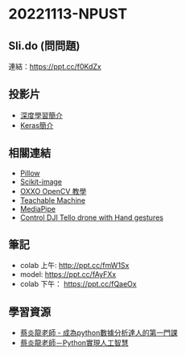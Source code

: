 # 20221113-NPUST

## Sli.do (問問題)

連結：https://ppt.cc/f0KdZx

## 投影片

* [深度學習簡介](https://ppt.cc/fJTKax)
* [Keras簡介](https://ppt.cc/fQlLqx)

## 相關連結

* [Pillow](https://pillow.readthedocs.io/en/stable/)
* [Scikit-image](https://scikit-image.org/)
* [OXXO OpenCV 教學](https://steam.oxxostudio.tw/category/python/ai/opencv.html)
* [Teachable Machine](https://teachablemachine.withgoogle.com/)
* [MediaPipe](https://google.github.io/mediapipe/)
* [Control DJI Tello drone with Hand gestures](https://towardsdatascience.com/control-dji-tello-drone-with-hand-gestures-b76bd1d4644f)

## 筆記

* colab 上午: http://ppt.cc/fmW1Sx
* model: https://ppt.cc/fAyFXx
* colab 下午： https://ppt.cc/fQaeOx

## 學習資源

* [蔡炎龍老師 - 成為python數據分析達人的第一門課](https://ctld.video.nccu.edu.tw/km/1399)
* [蔡炎龍老師－Python實現人工智慧](https://ctld.video.nccu.edu.tw/km/1172)